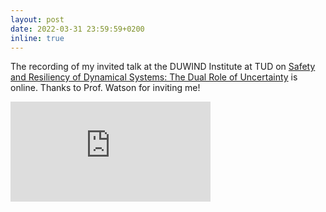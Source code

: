 ```yaml
---
layout: post
date: 2022-03-31 23:59:59+0200
inline: true
---
```


The recording of my invited talk at the DUWIND Institute at TUD on [Safety and Resiliency of Dynamical Systems: The Dual Role of Uncertainty](https://collegerama.tudelft.nl/Mediasite/Showcase/public/Presentation/26d37d2e4ffa47bf9d285604a69a921b1d) is online. Thanks to Prof. Watson for inviting me!
<div>
    <iframe title="Making wind turbines and orhter dynamical systemssafe and resilent with Riccardo Ferrari" width="320" height="160" frameborder="0" scrolling="auto" marginheight="0" marginwidth="0" src="https://collegerama.tudelft.nl/Mediasite/Play/26d37d2e4ffa47bf9d285604a69a921b1d?autostart=true&player=50a54cab1d3541bc913f556ea1b6df590a&playfrom=0&covertitle=false" allowfullscreen msallowfullscreen allow="fullscreen"></iframe>
</div>